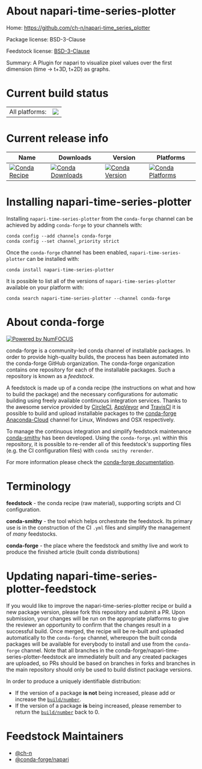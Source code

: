 About napari-time-series-plotter
================================

Home: https://github.com/ch-n/napari-time_series_plotter

Package license: BSD-3-Clause

Feedstock license: [BSD-3-Clause](https://github.com/conda-forge/napari-time-series-plotter-feedstock/blob/master/LICENSE.txt)

Summary: A Plugin for napari to visualize pixel values over the first dimension (time -> t+3D, t+2D) as graphs.

Current build status
====================


<table><tr><td>All platforms:</td>
    <td>
      <a href="https://dev.azure.com/conda-forge/feedstock-builds/_build/latest?definitionId=15234&branchName=master">
        <img src="https://dev.azure.com/conda-forge/feedstock-builds/_apis/build/status/napari-time-series-plotter-feedstock?branchName=master">
      </a>
    </td>
  </tr>
</table>

Current release info
====================

| Name | Downloads | Version | Platforms |
| --- | --- | --- | --- |
| [![Conda Recipe](https://img.shields.io/badge/recipe-napari--time--series--plotter-green.svg)](https://anaconda.org/conda-forge/napari-time-series-plotter) | [![Conda Downloads](https://img.shields.io/conda/dn/conda-forge/napari-time-series-plotter.svg)](https://anaconda.org/conda-forge/napari-time-series-plotter) | [![Conda Version](https://img.shields.io/conda/vn/conda-forge/napari-time-series-plotter.svg)](https://anaconda.org/conda-forge/napari-time-series-plotter) | [![Conda Platforms](https://img.shields.io/conda/pn/conda-forge/napari-time-series-plotter.svg)](https://anaconda.org/conda-forge/napari-time-series-plotter) |

Installing napari-time-series-plotter
=====================================

Installing `napari-time-series-plotter` from the `conda-forge` channel can be achieved by adding `conda-forge` to your channels with:

```
conda config --add channels conda-forge
conda config --set channel_priority strict
```

Once the `conda-forge` channel has been enabled, `napari-time-series-plotter` can be installed with:

```
conda install napari-time-series-plotter
```

It is possible to list all of the versions of `napari-time-series-plotter` available on your platform with:

```
conda search napari-time-series-plotter --channel conda-forge
```


About conda-forge
=================

[![Powered by
NumFOCUS](https://img.shields.io/badge/powered%20by-NumFOCUS-orange.svg?style=flat&colorA=E1523D&colorB=007D8A)](https://numfocus.org)

conda-forge is a community-led conda channel of installable packages.
In order to provide high-quality builds, the process has been automated into the
conda-forge GitHub organization. The conda-forge organization contains one repository
for each of the installable packages. Such a repository is known as a *feedstock*.

A feedstock is made up of a conda recipe (the instructions on what and how to build
the package) and the necessary configurations for automatic building using freely
available continuous integration services. Thanks to the awesome service provided by
[CircleCI](https://circleci.com/), [AppVeyor](https://www.appveyor.com/)
and [TravisCI](https://travis-ci.com/) it is possible to build and upload installable
packages to the [conda-forge](https://anaconda.org/conda-forge)
[Anaconda-Cloud](https://anaconda.org/) channel for Linux, Windows and OSX respectively.

To manage the continuous integration and simplify feedstock maintenance
[conda-smithy](https://github.com/conda-forge/conda-smithy) has been developed.
Using the ``conda-forge.yml`` within this repository, it is possible to re-render all of
this feedstock's supporting files (e.g. the CI configuration files) with ``conda smithy rerender``.

For more information please check the [conda-forge documentation](https://conda-forge.org/docs/).

Terminology
===========

**feedstock** - the conda recipe (raw material), supporting scripts and CI configuration.

**conda-smithy** - the tool which helps orchestrate the feedstock.
                   Its primary use is in the construction of the CI ``.yml`` files
                   and simplify the management of *many* feedstocks.

**conda-forge** - the place where the feedstock and smithy live and work to
                  produce the finished article (built conda distributions)


Updating napari-time-series-plotter-feedstock
=============================================

If you would like to improve the napari-time-series-plotter recipe or build a new
package version, please fork this repository and submit a PR. Upon submission,
your changes will be run on the appropriate platforms to give the reviewer an
opportunity to confirm that the changes result in a successful build. Once
merged, the recipe will be re-built and uploaded automatically to the
`conda-forge` channel, whereupon the built conda packages will be available for
everybody to install and use from the `conda-forge` channel.
Note that all branches in the conda-forge/napari-time-series-plotter-feedstock are
immediately built and any created packages are uploaded, so PRs should be based
on branches in forks and branches in the main repository should only be used to
build distinct package versions.

In order to produce a uniquely identifiable distribution:
 * If the version of a package **is not** being increased, please add or increase
   the [``build/number``](https://docs.conda.io/projects/conda-build/en/latest/resources/define-metadata.html#build-number-and-string).
 * If the version of a package **is** being increased, please remember to return
   the [``build/number``](https://docs.conda.io/projects/conda-build/en/latest/resources/define-metadata.html#build-number-and-string)
   back to 0.

Feedstock Maintainers
=====================

* [@ch-n](https://github.com/ch-n/)
* [@conda-forge/napari](https://github.com/conda-forge/napari/)

